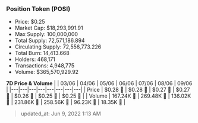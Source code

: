 
  ### Position Token (POSI)
  - Price: $0.25
  - Market Cap: $18,293,991.91
  - Max Supply: 100,000,000
  - Total Supply: 72,571,186.894
  - Circulating Supply: 72,556,773.226
  - Total Burn: 14,413.668
  - Holders: 468,171
  - Transactions: 4,948,775
  - Volume: $365,570,929.92

  **7D Price & Volume**
  | | 03&#x2F;06 | 04&#x2F;06 | 05&#x2F;06 | 06&#x2F;06 | 07&#x2F;06 | 08&#x2F;06 | 09&#x2F;06 |
  |---|---|---|---|---|---|---|---|
  | Price | $0.28 🔻 | $0.28 🔻 | $0.27 🔻 | $0.27 🔻 | $0.26 🔻 | $0.25 🔻 | $0.25 🔻 |
  | Volume | 167.24K 🚀 | 269.48K 🚀 | 136.02K 🔻 | 231.86K 🚀 | 258.56K 🚀 | 96.23K 🔻 | 18.35K 🔻 |

  > updated_at: Jun 9, 2022 1:13 AM

